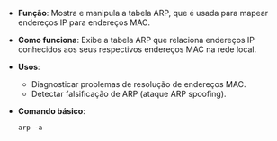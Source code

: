 - **Função**: Mostra e manipula a tabela ARP, que é usada para mapear endereços IP para endereços MAC.
- **Como funciona**: Exibe a tabela ARP que relaciona endereços IP conhecidos aos seus respectivos endereços MAC na rede local.
- **Usos**:
    - Diagnosticar problemas de resolução de endereços MAC.
    - Detectar falsificação de ARP (ataque ARP spoofing).
- **Comando básico**:

    `arp -a`